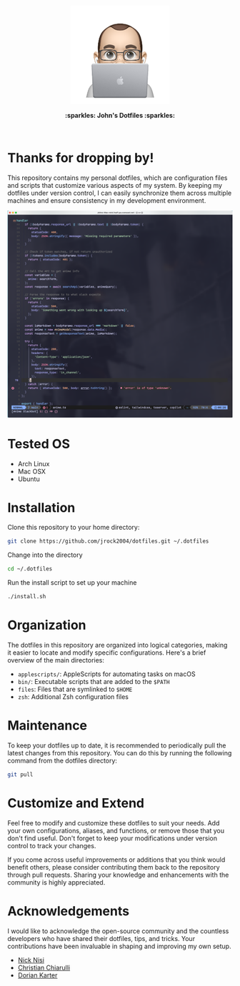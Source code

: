 <p align="center">
  <img
    src="docs/mimoji-laptop.png"
    alt="John Costanzo Mimoji of him holding a laptop"
    width="220"
  />
</p>

<p align="center">
  <b>:sparkles: John's Dotfiles :sparkles:</b>
</p>

<br />

# Thanks for dropping by!

This repository contains my personal dotfiles, which are configuration files and scripts that customize various aspects of my system. By keeping my dotfiles under version control, I can easily synchronize them across multiple machines and ensure consistency in my development environment.

<p align="center">
  <img
    src="docs/nvim-code.png"
    alt="Screenshot of sample code in my lazyvim editor"
    width="700"
  />
</p>

# Tested OS

- Arch Linux
- Mac OSX
- Ubuntu

# Installation

Clone this repository to your home directory:

```bash
git clone https://github.com/jrock2004/dotfiles.git ~/.dotfiles
```

Change into the directory

```bash
cd ~/.dotfiles
```

Run the install script to set up your machine

```bash
./install.sh
```

# Organization

The dotfiles in this repository are organized into logical categories, making it easier to locate and modify specific configurations. Here's a brief overview of the main directories:

- `applescripts/`: AppleScripts for automating tasks on macOS
- `bin/`: Executable scripts that are added to the `$PATH`
- `files`: Files that are symlinked to `$HOME`
- `zsh`: Additional Zsh configuration files

# Maintenance

To keep your dotfiles up to date, it is recommended to periodically pull the latest changes from this repository. You can do this by running the following command from the dotfiles directory:

```bash
git pull
```

# Customize and Extend

Feel free to modify and customize these dotfiles to suit your needs. Add your own configurations, aliases, and functions, or remove those that you don't find useful. Don't forget to keep your modifications under version control to track your changes.

If you come across useful improvements or additions that you think would benefit others, please consider contributing them back to the repository through pull requests. Sharing your knowledge and enhancements with the community is highly appreciated.

# Acknowledgements

I would like to acknowledge the open-source community and the countless developers who have shared their dotfiles, tips, and tricks. Your contributions have been invaluable in shaping and improving my own setup.

- [Nick Nisi](https://github.com/nicknisi/dotfiles)
- [Christian Chiarulli](https://www.chrisatmachine.com/)
- [Dorian Karter](https://github.com/dkarter/dotfiles)

